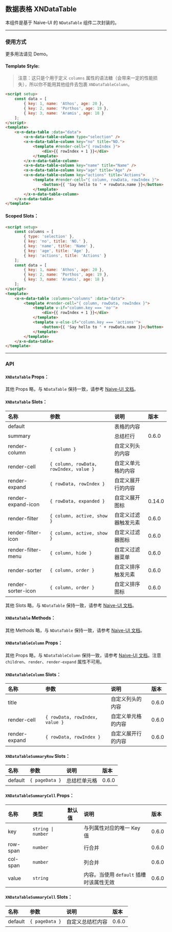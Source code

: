 ﻿## 数据表格 XNDataTable

本组件是基于 Naive-UI 的 `NDataTable` 组件二次封装的。

---

### 使用方式

更多用法请见 Demo。

#### Template Style:

> 注意：这只是个用于定义 `columns` 属性的语法糖（会带来一定的性能损失），所以你不能用其他组件去包裹 `XNDataTableColumn`。

```html
<script setup>
    const data = [
        { key: 1, name: 'Athos', age: 20 },
        { key: 2, name: 'Porthos', age: 19 },
        { key: 3, name: 'Aramis', age: 18 }
    ];
</script>
<template>
    <x-n-data-table :data="data">
        <x-n-data-table-column type="selection" />
        <x-n-data-table-column key="no" title="NO.">
            <template #render-cell="{ rowIndex }">
                <div>{{ rowIndex + 1 }}</div>
            </template>
        </x-n-data-table-column>
        <x-n-data-table-column key="name" title="Name" />
        <x-n-data-table-column key="age" title="Age" />
        <x-n-data-table-column key="actions" title="Actions">
            <template #render-cell="{ column, rowData, rowIndex }">
                <button>{{ 'Say hello to ' + rowData.name }}</button>
            </template>
        </x-n-data-table-column>
    </x-n-data-table>
</template>
```

#### Scoped Slots：

```html
<script setup>
    const columns = [
        { type: 'selection' },
        { key: 'no', title: 'NO.' },
        { key: 'name', title: 'Name' },
        { key: 'age', title: 'Age' },
        { key: 'actions', title: 'Actions' }
    ];
    const data = [
        { key: 1, name: 'Athos', age: 20 },
        { key: 2, name: 'Porthos', age: 19 },
        { key: 3, name: 'Aramis', age: 18 }
    ];
</script>
<template>
    <x-n-data-table :columns="columns" :data="data">
        <template #render-cell="{ column, rowData, rowIndex }">
            <template v-if="column.key === 'no'">
                <div>{{ rowIndex + 1 }}</div>
            </template>
            <template v-else-if="column.key === 'actions'">
                <button>{{ 'Say hello to ' + rowData.name }}</button>
            </template>
        </template>
    </x-n-data-table>
</template>
```

---

### API

#### `XNDataTable` Props：

其他 Props 略，与 `NDataTable` 保持一致，请参考 [Naive-UI 文档](https://www.naiveui.com/zh-CN/os-theme/components/data-table#DataTable-Props)。

#### `XNDataTable` Slots：

| 名称               | 参数                                   | 说明                 | 版本   |
| :----------------- | :------------------------------------- | :------------------- | :----- |
| default            |                                        | 表格的内容           |        |
| summary            |                                        | 总结栏行             | 0.6.0  |
| render-column      | `{ column }`                           | 自定义列头的内容     |        |
| render-cell        | `{ column, rowData, rowIndex, value }` | 自定义单元格的内容   |        |
| render-expand      | `{ rowData, rowIndex }`                | 自定义展开行的内容   |        |
| render-expand-icon | `{ rowData, expanded }`                | 自定义展开图标       | 0.14.0 |
| render-filter      | `{ column, active, show }`             | 自定义过滤器触发元素 | 0.6.0  |
| render-filter-icon | `{ column, active, show }`             | 自定义过滤器图标     | 0.6.0  |
| render-filter-menu | `{ column, hide }`                     | 自定义过滤器菜单     | 0.6.0  |
| render-sorter      | `{ column, order }`                    | 自定义排序触发元素   | 0.6.0  |
| render-sorter-icon | `{ column, order }`                    | 自定义排序图标       | 0.6.0  |

其他 Slots 略，与 `NDataTable` 保持一致，请参考 [Naive-UI 文档](https://www.naiveui.com/zh-CN/os-theme/components/data-table#DataTable-Slots)。

#### `XNDataTable` Methods：

其他 Methods 略，与 `NDataTable` 保持一致，请参考 [Naive-UI 文档](https://www.naiveui.com/zh-CN/os-theme/components/data-table#DataTable-Methods)。

#### `XNDataTableColumn` Props：

其他 Props 略，与 `NDataTableColumn` 保持一致，请参考 [Naive-UI 文档](https://www.naiveui.com/zh-CN/os-theme/components/data-table#DataTableColumn-Properties)。注意 `children`、`render`、`render-expand` 属性不可用。

#### `XNDataTableColumn` Slots：

| 名称          | 参数                           | 说明               | 版本  |
| :------------ | :----------------------------- | :----------------- | :---- |
| title         |                                | 自定义列头的内容   | 0.6.0 |
| render-cell   | `{ rowData, rowIndex, value }` | 自定义单元格的内容 | 0.6.0 |
| render-expand | `{ rowData, rowIndex }`        | 自定义展开行的内容 | 0.6.0 |

#### `XNDataTableSummaryRow` Slots：

| 名称    | 参数           | 说明         | 版本  |
| :------ | :------------- | :----------- | :---- |
| default | `{ pageData }` | 总结栏单元格 | 0.6.0 |

#### `XNDataTableSummaryCell` Props：

| 名称     | 类型               | 默认值 | 说明                                    | 版本  |
| :------- | :----------------- | :----- | :-------------------------------------- | :---- |
| key      | `string \| number` |        | 与列属性对应的唯一 Key 值               | 0.6.0 |
| row-span | `number`           |        | 行合并                                  | 0.6.0 |
| col-span | `number`           |        | 列合并                                  | 0.6.0 |
| value    | `string`           |        | 内容。当使用 `default` 插槽时该属性无效 | 0.6.0 |

#### `XNDataTableSummaryCell` Slots：

| 名称    | 参数           | 说明             | 版本  |
| :------ | :------------- | :--------------- | :---- |
| default | `{ pageData }` | 自定义总结栏内容 | 0.6.0 |
